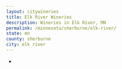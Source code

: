 ```yaml
---
layout: citywineries
title: Elk River Wineries
description: Wineries in Elk River, MN
permalink: /minnesota/sherburne/elk-river/
state: mn
county: sherburne
city: elk river
---
```

-
